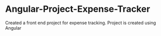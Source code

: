 # Angular-Project-Expense-Tracker
Created a front end project for expense tracking. Project is created using Angular
